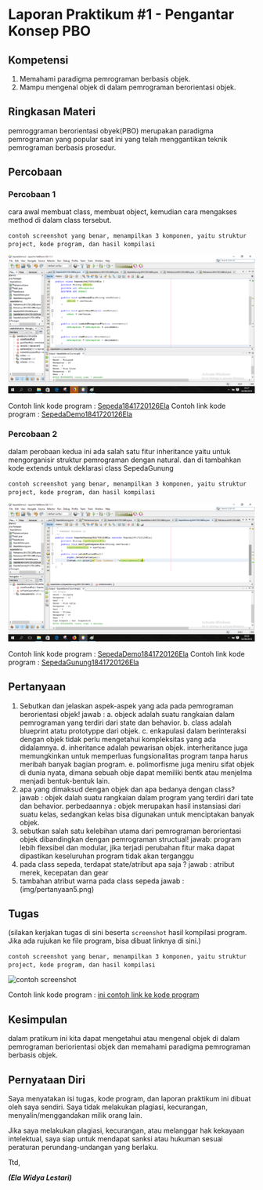 # Laporan Praktikum #1 - Pengantar Konsep PBO

## Kompetensi

1. Memahami paradigma pemrograman berbasis objek.
2. Mampu mengenal objek di dalam pemrograman berorientasi objek.

## Ringkasan Materi

pemroggraman berorientasi obyek(PBO) merupakan paradigma pemrograman yang popular saat ini yang telah menggantikan teknik pemrograman berbasis prosedur. 
## Percobaan

### Percobaan 1

cara awal membuat class, membuat object, kemudian cara mengakses method di dalam class tersebut.

`contoh screenshot yang benar, menampilkan 3 komponen, yaitu struktur project, kode program, dan hasil kompilasi`

![contoh screenshot](img/percobaan1.png)

Contoh link kode program : [Sepeda1841720126Ela](../../src/1_Pengantar_Konsep_PBO/Sepeda1841720126Ela.java)
Contoh link kode program : [SepedaDemo1841720126Ela](../../src/1_Pengantar_Konsep_PBO/SepedaDemo1841720126Ela.java)


### Percobaan 2

dalam perobaan kedua ini ada salah satu fitur inheritance yaitu untuk mengorganisir struktur pemrograman dengan natural. dan di tambahkan kode extends untuk deklarasi class SepedaGunung

`contoh screenshot yang benar, menampilkan 3 komponen, yaitu struktur project, kode program, dan hasil kompilasi`

![contoh screenshot](img/percobaan2.png)

Contoh link kode program : [SepedaDemo1841720126Ela](../../src/1_Pengantar_Konsep_PBO/SepedaDemo1841720126Ela.java)
Contoh link kode program : [SepedaGunung1841720126Ela](../../src/1_Pengantar_Konsep_PBO/SepedaGunung1841720126Ela.java)


## Pertanyaan

1. Sebutkan dan jelaskan aspek-aspek yang ada pada pemrograman berorientasi objek!
jawab : 
a. objeck adalah suatu rangkaian dalam pemrograman yang terdiri dari state dan behavior.
b. class adalah blueprint atatu prototyppe dari objek.
c. enkapulasi dalam berinteraksi dengan objek tidak perlu mengetahui kompleksitas yang ada didalamnya.
d. inheritance adalah pewarisan objek. interheritance juga memungkinkan untuk memperluas fungsionalitas program tanpa harus meribah banyak bagian program.
e. polimorfisme juga meniru sifat objek di dunia nyata, dimana sebuah obje dapat memiliki bentk atau menjelma menjadi bentuk-bentuk lain.
2. apa yang dimaksud dengan objek dan apa bedanya dengan class?
jawab : 
objek dalah suatu rangkaian dalam program yang terdiri dari tate dan behavior.
perbedaannya : objek merupakan hasil instansiasi dari suatu kelas, sedangkan kelas bisa digunakan untuk menciptakan banyak objek.
3. sebutkan salah satu kelebihan utama dari pemrograman berorientasi objek dibandingkan dengan pemrograman structual!
jawab:
program lebih flexsibel dan modular, jika terjadi perubahan fitur maka dapat dipastikan keseluruhan program tidak akan terganggu
4. pada class sepeda, terdapat state/atribut apa saja ? 
jawab :
atribut merek, kecepatan dan gear
5. tambahan atribut warna pada class sepeda
jawab : 
(img/pertanyaan5.png)


## Tugas

(silakan kerjakan tugas di sini beserta `screenshot` hasil kompilasi program. Jika ada rujukan ke file program, bisa dibuat linknya di sini.)

`contoh screenshot yang benar, menampilkan 3 komponen, yaitu struktur project, kode program, dan hasil kompilasi`

![contoh screenshot](img/contoh-schot1.PNG)

Contoh link kode program : [ini contoh link ke kode program](../../src/1_Pengantar_Konsep_PBO/Contoh12345Habibie.java)

## Kesimpulan

dalam pratikum ini kita dapat mengetahui atau mengenal objek di dalam pemrograman beriorientasi objek dan memahami paradigma pemrograman berbasis objek.

## Pernyataan Diri

Saya menyatakan isi tugas, kode program, dan laporan praktikum ini dibuat oleh saya sendiri. Saya tidak melakukan plagiasi, kecurangan, menyalin/menggandakan milik orang lain.

Jika saya melakukan plagiasi, kecurangan, atau melanggar hak kekayaan intelektual, saya siap untuk mendapat sanksi atau hukuman sesuai peraturan perundang-undangan yang berlaku.

Ttd,

***(Ela Widya Lestari)***
